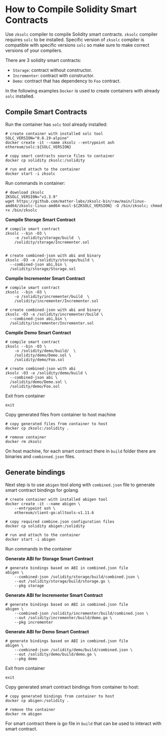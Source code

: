 # How to Compile Solidity Smart Contracts

Use `zksolc` compiler to compile Solidity smart contracts.
`zksolc` compiler requires `solc` to be installed. Specific version of
`zksolc` compiler is compatible with specific versions `solc` so make
sure to make correct versions of your compilers.

There are 3 solidity smart contracts:

- `Storage`: contract without constructor.
- `Incrementer`: contract with constructor.
- `Demo`: contract that has dependency to `Foo` contract.

In the following examples `Docker` is used to create containers with already
`solc` installed.

## Compile Smart Contracts

Run the container has `solc` tool already installed:
```shell
# create container with installed solc tool
SOLC_VERSION="0.8.19-alpine"
docker create -it --name zksolc --entrypoint ash  ethereum/solc:${SOLC_VERSION}

# copy smart contracts source files to container
docker cp solidity zksolc:/solidity

# run and attach to the container
docker start -i zksolc
```
Run commands in container:
```shell
# download zksolc
ZKSOLC_VERSION="v1.3.9"
wget https://github.com/matter-labs/zksolc-bin/raw/main/linux-amd64/zksolc-linux-amd64-musl-${ZKSOLC_VERSION} -O /bin/zksolc; chmod +x /bin/zksolc
```

**Compile Storage Smart Contract**
```shell
# compile smart contract
zksolc --bin -O3 \
	-o /solidity/storage/build  \
	/solidity/storage/Incrementer.sol


# create combined-json with abi and binary
zksolc -O3 -o /solidity/storage/build \
  --combined-json abi,bin \
  /solidity/storage/Storage.sol
```

**Compile Incrementer Smart Contract**
```shell
# compile smart contract
zksolc --bin -O3 \
	-o /solidity/incrementer/build  \
	/solidity/incrementer/Incrementer.sol

# create combined-json with abi and binary
zksolc -O3 -o /solidity/incrementer/build \
  --combined-json abi,bin \
  /solidity/incrementer/Incrementer.sol
```

**Compile Demo Smart Contract**
```shell
# compile smart contract
zksolc --bin -O3 \
	-o /solidity/demo/build/  \
	/solidity/demo/Demo.sol \
	/solidity/demo/Foo.sol

# create combined-json with abi
zksolc -O3 -o /solidity/demo/build \
  --combined-json abi \
  /solidity/demo/Demo.sol \
  /solidity/demo/Foo.sol
```
Exit from container
```shell
exit 
```

Copy generated files from container to host machine
```shell
# copy generated files from container to host
docker cp zksolc:/solidity .

# remove container
docker rm zksolc
```

On host machine, for each smart contract there in `build` folder there are binaries
and `combinned.json` files.

## Generate bindings

Next step is to use `abigen` tool along with `combined.json` file to generate
smart contract bindings for golang.

```shell
# create container with installed abigen tool
docker create -it --name abigen \
	--entrypoint ash \
	ethereum/client-go:alltools-v1.11.6

# copy required combine.json configuration files
docker cp solidity abigen:/solidity

# run and attach to the container
docker start -i abigen
```
Run commands in the container

**Generate ABI for Storage Smart Contract**
```shell
# generate bindings based on ABI in combined.json file
abigen \
	--combined-json /solidity/storage/build/combined.json \
	--out /solidity/storage/build/storage.go \
	--pkg storage
```

**Generate ABI for Incrementer Smart Contract**
```shell
# generate bindings based on ABI in combined.json file
abigen \
	--combined-json /solidity/incrementer/build/combined.json \
	--out /solidity/incrementer/build/demo.go \
	--pkg incrementer
```

**Generate ABI for Demo Smart Contract**
```shell
# generate bindings based on ABI in combined.json file
abigen \
	--combined-json /solidity/demo/build/combined.json \
	--out /solidity/demo/build/demo.go \
	--pkg demo
```

Exit from container
```shell
exit 
```

Copy generated smart contract bindings from container to host:
```shell
# copy generated bindings from container to host
docker cp abigen:/solidity .

# remove the container
docker rm abigen
```

For smart contract there is go file in `build` that can be used to
interact with smart contract.